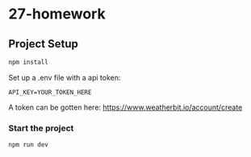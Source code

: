 # 27-homework

## Project Setup

```sh
npm install
```

Set up a .env file with a api token:
```env
API_KEY=YOUR_TOKEN_HERE
```
A token can be gotten here: https://www.weatherbit.io/account/create

### Start the project 
```sh
npm run dev
```


